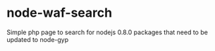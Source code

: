 node-waf-search
===============

Simple php page to search for nodejs 0.8.0 packages that need to be updated to node-gyp
